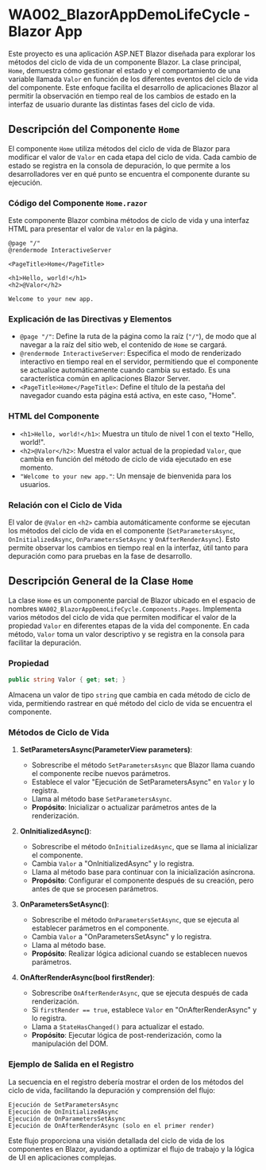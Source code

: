 
# WA002_BlazorAppDemoLifeCycle - Blazor App

Este proyecto es una aplicación ASP.NET Blazor diseñada para explorar los métodos del ciclo de vida de un componente Blazor. La clase principal, `Home`, demuestra cómo gestionar el estado y el comportamiento de una variable llamada `Valor` en función de los diferentes eventos del ciclo de vida del componente. Este enfoque facilita el desarrollo de aplicaciones Blazor al permitir la observación en tiempo real de los cambios de estado en la interfaz de usuario durante las distintas fases del ciclo de vida.

## Descripción del Componente `Home`

El componente `Home` utiliza métodos del ciclo de vida de Blazor para modificar el valor de `Valor` en cada etapa del ciclo de vida. Cada cambio de estado se registra en la consola de depuración, lo que permite a los desarrolladores ver en qué punto se encuentra el componente durante su ejecución.

### Código del Componente `Home.razor`

Este componente Blazor combina métodos de ciclo de vida y una interfaz HTML para presentar el valor de `Valor` en la página.

```razor
@page "/"
@rendermode InteractiveServer

<PageTitle>Home</PageTitle>

<h1>Hello, world!</h1>
<h2>@Valor</h2>

Welcome to your new app.
```

### Explicación de las Directivas y Elementos

- `@page "/"`: Define la ruta de la página como la raíz (`"/"`), de modo que al navegar a la raíz del sitio web, el contenido de `Home` se cargará.
- `@rendermode InteractiveServer`: Especifica el modo de renderizado interactivo en tiempo real en el servidor, permitiendo que el componente se actualice automáticamente cuando cambia su estado. Es una característica común en aplicaciones Blazor Server.
- `<PageTitle>Home</PageTitle>`: Define el título de la pestaña del navegador cuando esta página está activa, en este caso, "Home".

### HTML del Componente

- `<h1>Hello, world!</h1>`: Muestra un título de nivel 1 con el texto "Hello, world!".
- `<h2>@Valor</h2>`: Muestra el valor actual de la propiedad `Valor`, que cambia en función del método de ciclo de vida ejecutado en ese momento.
- `"Welcome to your new app."`: Un mensaje de bienvenida para los usuarios.

### Relación con el Ciclo de Vida

El valor de `@Valor` en `<h2>` cambia automáticamente conforme se ejecutan los métodos del ciclo de vida en el componente (`SetParametersAsync`, `OnInitializedAsync`, `OnParametersSetAsync` y `OnAfterRenderAsync`). Esto permite observar los cambios en tiempo real en la interfaz, útil tanto para depuración como para pruebas en la fase de desarrollo.

## Descripción General de la Clase `Home`

La clase `Home` es un componente parcial de Blazor ubicado en el espacio de nombres `WA002_BlazorAppDemoLifeCycle.Components.Pages`. Implementa varios métodos del ciclo de vida que permiten modificar el valor de la propiedad `Valor` en diferentes etapas de la vida del componente. En cada método, `Valor` toma un valor descriptivo y se registra en la consola para facilitar la depuración.

### Propiedad

```csharp
public string Valor { get; set; }
```

Almacena un valor de tipo `string` que cambia en cada método de ciclo de vida, permitiendo rastrear en qué método del ciclo de vida se encuentra el componente.

### Métodos de Ciclo de Vida

1. **SetParametersAsync(ParameterView parameters)**:
   - Sobrescribe el método `SetParametersAsync` que Blazor llama cuando el componente recibe nuevos parámetros.
   - Establece el valor "Ejecución de SetParametersAsync" en `Valor` y lo registra.
   - Llama al método base `SetParametersAsync`.
   - **Propósito**: Inicializar o actualizar parámetros antes de la renderización.

2. **OnInitializedAsync()**:
   - Sobrescribe el método `OnInitializedAsync`, que se llama al inicializar el componente.
   - Cambia `Valor` a "OnInitializedAsync" y lo registra.
   - Llama al método base para continuar con la inicialización asíncrona.
   - **Propósito**: Configurar el componente después de su creación, pero antes de que se procesen parámetros.

3. **OnParametersSetAsync()**:
   - Sobrescribe el método `OnParametersSetAsync`, que se ejecuta al establecer parámetros en el componente.
   - Cambia `Valor` a "OnParametersSetAsync" y lo registra.
   - Llama al método base.
   - **Propósito**: Realizar lógica adicional cuando se establecen nuevos parámetros.

4. **OnAfterRenderAsync(bool firstRender)**:
   - Sobrescribe `OnAfterRenderAsync`, que se ejecuta después de cada renderización.
   - Si `firstRender == true`, establece `Valor` en "OnAfterRenderAsync" y lo registra.
   - Llama a `StateHasChanged()` para actualizar el estado.
   - **Propósito**: Ejecutar lógica de post-renderización, como la manipulación del DOM.

### Ejemplo de Salida en el Registro

La secuencia en el registro debería mostrar el orden de los métodos del ciclo de vida, facilitando la depuración y comprensión del flujo:

```
Ejecución de SetParametersAsync
Ejecución de OnInitializedAsync
Ejecución de OnParametersSetAsync
Ejecución de OnAfterRenderAsync (solo en el primer render)
```

Este flujo proporciona una visión detallada del ciclo de vida de los componentes en Blazor, ayudando a optimizar el flujo de trabajo y la lógica de UI en aplicaciones complejas.
